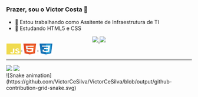 ### Prazer, sou o Victor Costa 👋

- 🔭 Estou trabalhando como Assitente de Infraestrutura de TI
- 🌱 Estudando HTML5 e CSS

<div align="center">
  <a href="https://github.com/VictorCeSilva">
  <img height="180em" src="https://github-readme-stats.vercel.app/api?username=VictorCeSilva&show_icons=true&theme=tokyonight&include_all_commits=true&count_private=true"/>
  <img height="180em" src="https://github-readme-stats.vercel.app/api/top-langs/?username=VictorCeSilva&layout=compact&langs_count=7&theme=tokyonight&include_all_commits=true&count_private=true"/>
</div>
  <div>
    <img align="center" alt="Rafa-Js" height="30" width="40" src="https://raw.githubusercontent.com/devicons/devicon/master/icons/javascript/javascript-plain.svg">
    <img align="center" alt="Rafa-HTML" height="30" width="40" src="https://raw.githubusercontent.com/devicons/devicon/master/icons/html5/html5-original.svg">
    <img align="center" alt="Rafa-CSS" height="30" width="40" src="https://raw.githubusercontent.com/devicons/devicon/master/icons/css3/css3-original.svg">
  </div>
  <hr>
  <div>
     <a href="https://instagram.com/victor.gcs" target="_blank"><img src="https://img.shields.io/badge/-Instagram-%23E4405F?style=for-the-badge&logo=instagram&logoColor=white" target="_blank"></a>
    <a href="https://https://www.linkedin.com/in/victor-costa-e-silva" target="_blank"><img src="https://img.shields.io/badge/-LinkedIn-%230077B5?style=for-the-badge&logo=linkedin&logoColor=white" target="_blank"></a> 
  </div>
  <div>
![Snake animation](https://github.com/VictorCeSilva/VictorCeSilva/blob/output/github-contribution-grid-snake.svg)
  </div>
    
 
